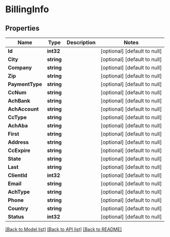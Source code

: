 # BillingInfo

## Properties
Name | Type | Description | Notes
------------ | ------------- | ------------- | -------------
**Id** | **int32** |  | [optional] [default to null]
**City** | **string** |  | [optional] [default to null]
**Company** | **string** |  | [optional] [default to null]
**Zip** | **string** |  | [optional] [default to null]
**PaymentType** | **string** |  | [optional] [default to null]
**CcNum** | **string** |  | [optional] [default to null]
**AchBank** | **string** |  | [optional] [default to null]
**AchAccount** | **string** |  | [optional] [default to null]
**CcType** | **string** |  | [optional] [default to null]
**AchAba** | **string** |  | [optional] [default to null]
**First** | **string** |  | [optional] [default to null]
**Address** | **string** |  | [optional] [default to null]
**CcExpire** | **string** |  | [optional] [default to null]
**State** | **string** |  | [optional] [default to null]
**Last** | **string** |  | [optional] [default to null]
**ClientId** | **int32** |  | [optional] [default to null]
**Email** | **string** |  | [optional] [default to null]
**AchType** | **string** |  | [optional] [default to null]
**Phone** | **string** |  | [optional] [default to null]
**Country** | **string** |  | [optional] [default to null]
**Status** | **int32** |  | [optional] [default to null]

[[Back to Model list]](../README.md#documentation-for-models) [[Back to API list]](../README.md#documentation-for-api-endpoints) [[Back to README]](../README.md)


